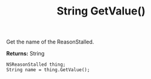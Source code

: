 ﻿---
uid: crmscript_ref_NSReasonStalled_GetValue
title: String GetValue()
intellisense: NSReasonStalled.GetValue
keywords: NSReasonStalled, GetValue
so.topic: reference
---

Get the name of the ReasonStalled.

**Returns:** String

```crmscript
NSReasonStalled thing;
String name = thing.GetValue();
```

